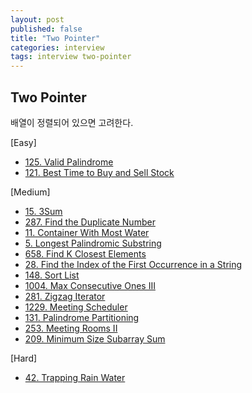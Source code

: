 ```yaml
---
layout: post
published: false
title: "Two Pointer"
categories: interview
tags: interview two-pointer
---
```


## Two Pointer

배열이 정렬되어 있으면 고려한다.

[Easy]
- [125. Valid Palindrome](https://leetcode.com/problems/valid-palindrome/)
- [121. Best Time to Buy and Sell Stock](https://leetcode.com/problems/best-time-to-buy-and-sell-stock/)

[Medium]
- [15. 3Sum](https://leetcode.com/problems/3sum/)
- [287. Find the Duplicate Number](https://leetcode.com/problems/find-the-duplicate-number/)
- [11. Container With Most Water](https://leetcode.com/problems/container-with-most-water/)
- [5. Longest Palindromic Substring](https://leetcode.com/problems/longest-palindromic-substring)
- [658. Find K Closest Elements](https://leetcode.com/problems/find-k-closest-elements/)
- [28. Find the Index of the First Occurrence in a String](https://leetcode.com/problems/find-the-index-of-the-first-occurrence-in-a-string/)
- [148. Sort List](https://leetcode.com/problems/sort-list/)
- [1004. Max Consecutive Ones III](https://leetcode.com/problems/max-consecutive-ones-iii/)
- [281. Zigzag Iterator](https://leetcode.com/problems/zigzag-iterator/)
- [1229. Meeting Scheduler](https://leetcode.com/problems/meeting-scheduler/)
- [131. Palindrome Partitioning](https://leetcode.com/problems/palindrome-partitioning/)
- [253. Meeting Rooms II](https://leetcode.com/problems/meeting-rooms-ii/)
- [209. Minimum Size Subarray Sum](https://leetcode.com/problems/minimum-size-subarray-sum/)

[Hard]
- [42. Trapping Rain Water](https://leetcode.com/problems/trapping-rain-water)